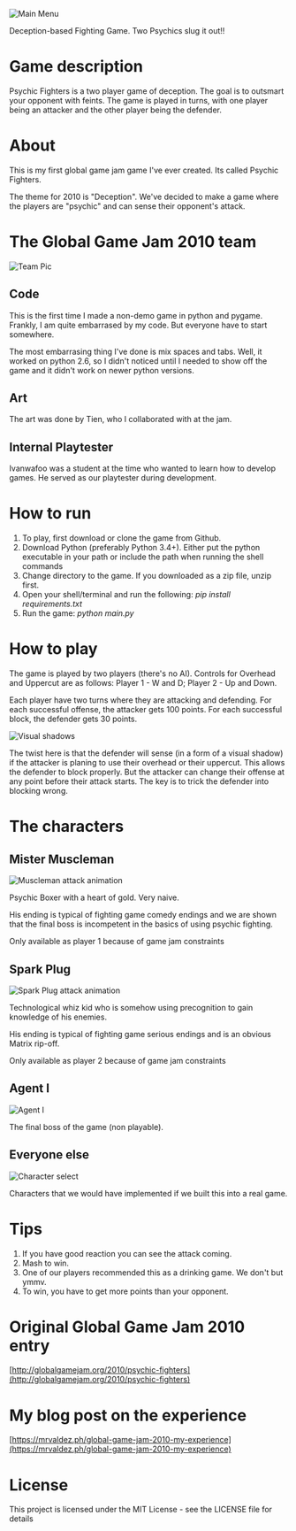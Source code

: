 ![Main Menu](https://raw.githubusercontent.com/MrValdez/ggj2010-Psychic-Fighters/master/GUI/main%20menu%20screen.png)

Deception-based Fighting Game. Two Psychics slug it out!! 

# Game description

Psychic Fighters is a two player game of deception. The goal is to outsmart your opponent with feints. The game is played in turns, with one player being an attacker and the other player being the defender.

# About

This is my first global game jam game I've ever created. Its called Psychic Fighters.

The theme for 2010 is "Deception". We've decided to make a game where the players are "psychic" and can sense their opponent's attack.

# The Global Game Jam 2010 team

![Team Pic](https://raw.githubusercontent.com/MrValdez/ggj2010-Psychic-Fighters/master/GUI/TeamPic.JPG)

## Code

This is the first time I made a non-demo game in python and pygame. Frankly, I am quite embarrased by my code. But everyone have to start somewhere.

The most embarrasing thing I've done is mix spaces and tabs. Well, it worked on python 2.6, so I didn't noticed until I needed to show off the game and it didn't work on newer python versions.

## Art

The art was done by Tien, who I collaborated with at the jam.

## Internal Playtester

Ivanwafoo was a student at the time who wanted to learn how to develop games. He served as our playtester during development.

# How to run

1. To play, first download or clone the game from Github.
2. Download Python (preferably Python 3.4+). Either put the python executable in your path or include the path when running the shell commands
3. Change directory to the game. If you downloaded as a zip file, unzip first.
4. Open your shell/terminal and run the following: *pip install requirements.txt*
5. Run the game: *python main.py*

# How to play

The game is played by two players (there's no AI). Controls for Overhead and Uppercut are as follows: Player 1 - W and D; Player 2 - Up and Down.

Each player have two turns where they are attacking and defending. For each successful offense, the attacker gets 100 points. For each successful block, the defender gets 30 points.

![Visual shadows](https://raw.githubusercontent.com/MrValdez/ggj2010-Psychic-Fighters/master/cutscene/tutorial4_a.png)

The twist here is that the defender will sense (in a form of a visual shadow) if the attacker is planing to use their overhead or their uppercut. This allows the defender to block properly. But the attacker can change their offense at any point before their attack starts. The key is to trick the defender into blocking wrong.

# The characters

## Mister Muscleman

![Muscleman attack animation](https://raw.githubusercontent.com/MrValdez/ggj2010-Psychic-Fighters/master/muscleman/muscleman-attack.gif)

Psychic Boxer with a heart of gold. Very naive.

His ending is typical of fighting game comedy endings and we are shown that the final boss is incompetent in the basics of using psychic fighting.

Only available as player 1 because of game jam constraints

## Spark Plug

![Spark Plug attack animation](https://raw.githubusercontent.com/MrValdez/ggj2010-Psychic-Fighters/master/slimdude/slimdude-attack2.gif)

Technological whiz kid who is somehow using precognition to gain knowledge of his enemies.

His ending is typical of fighting game serious endings and is an obvious Matrix rip-off.

Only available as player 2 because of game jam constraints

## Agent I

![Agent I](https://raw.githubusercontent.com/MrValdez/ggj2010-Psychic-Fighters/master/cutscene/muscleman%20fight%20scene%20with%20AI.png)

The final boss of the game (non playable).

## Everyone else
![Character select](https://raw.githubusercontent.com/MrValdez/ggj2010-Psychic-Fighters/master/GUI/character%20select.png)

Characters that we would have implemented if we built this into a real game.

# Tips
1. If you have good reaction you can see the attack coming.
2. Mash to win.
3. One of our players recommended this as a drinking game. We don't but ymmv.
4. To win, you have to get more points than your opponent.

# Original Global Game Jam 2010 entry
[http://globalgamejam.org/2010/psychic-fighters](http://globalgamejam.org/2010/psychic-fighters)

# My blog post on the experience
[https://mrvaldez.ph/global-game-jam-2010-my-experience](https://mrvaldez.ph/global-game-jam-2010-my-experience)

# License
This project is licensed under the MIT License - see the LICENSE file for details